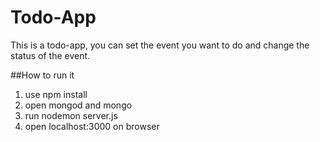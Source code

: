 # Todo-App

This is a todo-app, you can set the event you want to do and change the status of the event.

##How to run it

1. use npm install
2. open mongod and mongo
3. run nodemon server.js
4. open localhost:3000 on browser
